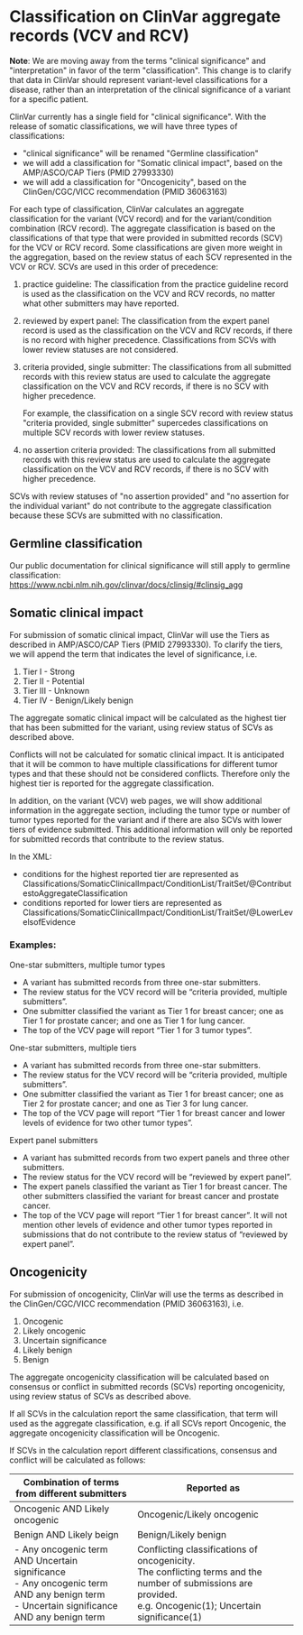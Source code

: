# Classification on ClinVar aggregate records (VCV and RCV)


**Note**: We are moving away from the terms "clinical significance" and "interpretation" in favor of the term "classification". This change is to clarify
that data in ClinVar should represent variant-level classifications for a disease, rather than an interpretation of the clinical significance of a variant
for a specific patient.


ClinVar currently has a single field for "clinical significance". With the release of somatic classifications, we will have three types of classifications:
- "clinical significance" will be renamed "Germline classification"
- we will add a classification for "Somatic clinical impact", based on the AMP/ASCO/CAP Tiers (PMID 27993330)
- we will add a classification for "Oncogenicity", based on the ClinGen/CGC/VICC recommendation (PMID 36063163)


For each type of classification, ClinVar calculates an aggregate classification for the variant (VCV record) and for the variant/condition combination 
(RCV record). The aggregate classification is based on the classifications of that type that were provided in submitted records (SCV) for the VCV or RCV
record. Some classifications are given more weight in the aggregation, based on the review status of each SCV represented in the VCV or RCV. 
SCVs are used in this order of precedence:

  1. practice guideline: The classification from the practice guideline record is used as the classification on the VCV and RCV records, 
     no matter what other submitters may have reported.
     

  2. reviewed by expert panel: The classification from the expert panel record is used as the classification on the VCV and RCV records, if there is no record with higher precedence. Classifications from SCVs with lower review statuses are not considered.


  3. criteria provided, single submitter: The classifications from all submitted records with this review status are used to calculate the aggregate classification on the VCV and RCV records, if there is no SCV with higher precedence.


     For example, the classification on a single SCV record with review status "criteria provided, single submitter" supercedes classifications on multiple SCV records with lower review statuses.


  4. no assertion criteria provided: The classifications from all submitted records with this review status are used to calculate the aggregate 
    classification on the VCV and RCV records, if there is no SCV with higher precedence.


SCVs with review statuses of "no assertion provided" and "no assertion for the individual variant" do not contribute to the aggregate classification because these SCVs are submitted with no classification.


## Germline classification

Our public documentation for clinical significance will still apply to germline classification: 
https://www.ncbi.nlm.nih.gov/clinvar/docs/clinsig/#clinsig_agg


## Somatic clinical impact

For submission of somatic clinical impact, ClinVar will use the Tiers as described in AMP/ASCO/CAP Tiers (PMID 27993330). To clarify the tiers, we will 
append the term that indicates the level of significance, i.e.
  1. Tier I - Strong
  2. Tier II - Potential
  3. Tier III - Unknown
  4. Tier IV - Benign/Likely benign


The aggregate somatic clinical impact will be calculated as the highest tier that has been submitted for the variant, using review status of SCVs as described above.


Conflicts will not be calculated for somatic clinical impact. It is anticipated that it will be common to have multiple classifications for different tumor types and that these should not be considered conflicts. Therefore only the highest tier is reported for the aggregate classification. 

In addition, on the variant (VCV) web pages, we will show additional information in the aggregate section, including the tumor type or number of tumor types reported for the variant and if there are also SCVs with lower tiers of evidence submitted. This additional information will only be reported for submitted records that contribute to the review status.

In the XML:
-	conditions for the highest reported tier are represented as Classifications/SomaticClinicalImpact/ConditionList/TraitSet/@ContributestoAggregateClassification
-	conditions reported for lower tiers are represented as Classifications/SomaticClinicalImpact/ConditionList/TraitSet/@LowerLevelsofEvidence
### Examples:

One-star submitters, multiple tumor types
-	A variant has submitted records from three one-star submitters.
-	The review status for the VCV record will be “criteria provided, multiple submitters”.
-	One submitter classified the variant as Tier 1 for breast cancer; one as Tier 1 for prostate cancer; and one as Tier 1 for lung cancer.
-	The top of the VCV page will report “Tier 1 for 3 tumor types”.

One-star submitters, multiple tiers
-	A variant has submitted records from three one-star submitters.
-	The review status for the VCV record will be “criteria provided, multiple submitters”.
-	One submitter classified the variant as Tier 1 for breast cancer; one as Tier 2 for prostate cancer; and one as Tier 3 for lung cancer.
-	The top of the VCV page will report “Tier 1 for breast cancer and lower levels of evidence for two other tumor types”.

Expert panel submitters
-	A variant has submitted records from two expert panels and three other submitters.
-	The review status for the VCV record will be “reviewed by expert panel”.
-	The expert panels classified the variant as Tier 1 for breast cancer. The other submitters classified the variant for breast cancer and prostate cancer.
-	The top of the VCV page will report “Tier 1 for breast cancer”. It will not mention other levels of evidence and other tumor types reported in submissions that do not contribute to the review status of “reviewed by expert panel”.


## Oncogenicity

For submission of oncogenicity, ClinVar will use the terms as described in the ClinGen/CGC/VICC recommendation (PMID 36063163), i.e.
  1. Oncogenic
  2. Likely oncogenic
  3. Uncertain significance
  4. Likely benign
  5. Benign


The aggregate oncogenicity classification will be calculated based on consensus or conflict in submitted records (SCVs) reporting oncogenicity, using review status of SCVs as described above.

If all SCVs in the calculation report the same classification, that term will used as the aggregate classification, e.g. if all SCVs report Oncogenic, the aggregate oncogenicity classification will be Oncogenic.

If SCVs in the calculation report different classifications, consensus and conflict will be calculated as follows:


|   Combination of terms from different submitters	|  Reported as								|
|  ---------------------------------------------------------- | --------------------------------------------|
|   Oncogenic	AND Likely oncogenic			|  Oncogenic/Likely oncogenic						|
|   Benign AND Likely beign				|  Benign/Likely benign							|
|   - Any oncogenic term AND Uncertain significance<br> - Any oncogenic term AND any benign term <br> - Uncertain significance AND any benign term			|  Conflicting classifications of oncogenicity.	<br> The conflicting terms and the number of submissions are provided. <br>	e.g. Oncogenic(1); Uncertain significance(1)			|